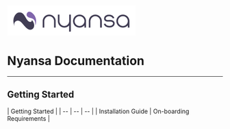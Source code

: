 ![](nyansa-logo-300.gif)
# Nyansa Documentation

<hr>

## Getting Started
| Getting Started |
| -- | -- | -- |
| Installation Guide | On-boarding Requirements |

